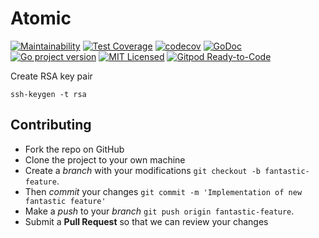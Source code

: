 # Atomic

[![Maintainability](https://api.codeclimate.com/v1/badges/93f610881b769f08b1cf/maintainability)](https://codeclimate.com/github/crgimenes/atomic/maintainability)
[![Test Coverage](https://api.codeclimate.com/v1/badges/93f610881b769f08b1cf/test_coverage)](https://codeclimate.com/github/crgimenes/atomic/test_coverage) 
[![codecov](https://codecov.io/gh/crgimenes/atomic/branch/master/graph/badge.svg)](https://codecov.io/gh/crgimenes/atomic)
[![GoDoc](https://godoc.org/github.com/crgimenes/atomic?status.png)](https://pkg.go.dev/github.com/crgimenes/atomic?tab=doc)
[![Go project version](https://badge.fury.io/go/github.com%2Fcrgimenes%2Fatomic.svg)](https://badge.fury.io/go/github.com%2Fcrgimenes%2Fatomic)
[![MIT Licensed](https://img.shields.io/badge/license-MIT-green.svg)](https://tldrlegal.com/license/mit-license)
[![Gitpod Ready-to-Code](https://img.shields.io/badge/Gitpod-Ready--to--Code-blue?logo=gitpod)](https://gitpod.io/#https://github.com/crgimenes/atomic) 


Create RSA key pair

```console
ssh-keygen -t rsa
```



## Contributing

- Fork the repo on GitHub
- Clone the project to your own machine
- Create a *branch* with your modifications `git checkout -b fantastic-feature`.
- Then _commit_ your changes `git commit -m 'Implementation of new fantastic feature'`
- Make a _push_ to your _branch_ `git push origin fantastic-feature`.
- Submit a **Pull Request** so that we can review your changes
